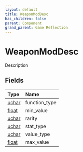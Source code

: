 ```yaml
---
layout: default
title: WeaponModDesc
has_children: false
parent: Component
grand_parent: Game Reflection
---
```

# WeaponModDesc
Description 

## Fields

| Type | Name |
|:----------|:--------------|
| [uchar](/riftbreaker-wiki/docs/game-reflection/enums/uchar/) | function_type |
| [float](/riftbreaker-wiki/docs/game-reflection/components/float/) | min_value |
| [uchar](/riftbreaker-wiki/docs/game-reflection/enums/uchar/) | rarity |
| [uchar](/riftbreaker-wiki/docs/game-reflection/enums/uchar/) | stat_type |
| [uchar](/riftbreaker-wiki/docs/game-reflection/enums/uchar/) | value_type |
| [float](/riftbreaker-wiki/docs/game-reflection/components/float/) | max_value |

